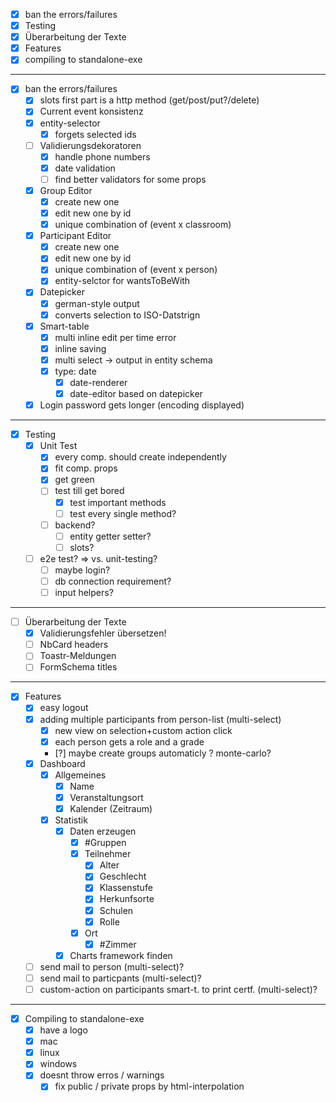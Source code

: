 - [x] ban the errors/failures
- [x] Testing
- [x] Überarbeitung der Texte
- [x] Features
- [x] compiling to standalone-exe
----------------------------------

- [x] ban the errors/failures
    - [x] slots first part is a http method (get/post/put?/delete)
    - [x] Current event konsistenz
    - [x] entity-selector
        - [x] forgets selected ids
    - [ ] Validierungsdekoratoren
        - [x] handle phone numbers
        - [x] date validation
        - [ ] find better validators for some props
    - [x] Group Editor
        - [x] create new one
        - [x] edit new one by id
        - [x] unique combination of (event x classroom)
    - [x] Participant Editor
        - [x] create new one
        - [x] edit new one by id
        - [x] unique combination of (event x person)
        - [x] entity-selctor for wantsToBeWith
    - [x] Datepicker
        - [x] german-style output
        - [x] converts selection to ISO-Datstrign
    - [x] Smart-table
        - [x] multi inline edit per time error
        - [x] inline saving
        - [x] multi select -> output in entity schema
        - [x] type: date 
            - [x] date-renderer
            - [x] date-editor based on datepicker
    - [x] Login password gets longer (encoding displayed)

----------------------------------
- [x] Testing
    - [x] Unit Test
        - [x] every comp. should create independently
        - [x] fit comp. props
        - [x] get green
        - [ ] test till get bored
            - [x] test important methods
            - [ ] test every single method?
        - [ ] backend?
            - [ ] entity getter setter?
            - [ ] slots?
    - [ ] e2e test? => vs. unit-testing?
        - [ ] maybe login?
        - [ ] db connection requirement?
        - [ ] input helpers?

----------------------------------
- [ ] Überarbeitung der Texte
    - [x] Validierungsfehler übersetzen!
    - [ ] NbCard headers
    - [ ] Toastr-Meldungen
    - [ ] FormSchema titles

----------------------------------
- [x] Features
    - [x] easy logout
    - [x] adding multiple participants from person-list (multi-select)
        - [x] new view on selection+custom action click
        - [x] each person gets a role and a grade
        - [?] maybe create groups automaticly ? monte-carlo?    
    - [x] Dashboard
        - [x] Allgemeines
            - [x] Name
            - [x] Veranstaltungsort
            - [x] Kalender (Zeitraum)
        - [x] Statistik
          - [x] Daten erzeugen
              - [x] #Gruppen
              - [x] Teilnehmer
                  - [x] Alter
                  - [x] Geschlecht
                  - [x] Klassenstufe
                  - [x] Herkunfsorte
                  - [x] Schulen
                  - [x] Rolle 
              - [x] Ort
                  - [x] #Zimmer
          - [x] Charts framework finden
    - [ ] send mail to person (multi-select)?
    - [ ] send mail to particpants (multi-select)?
    - [ ] custom-action on participants smart-t. to print certf. (multi-select)?

----------------------------------
- [x] Compiling to standalone-exe
    - [x] have a logo
    - [x] mac
    - [x] linux
    - [x] windows
    - [x] doesnt throw erros / warnings
        - [x] fix public / private props by html-interpolation
